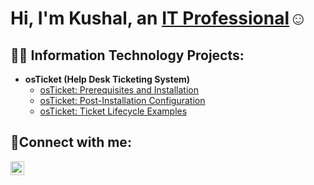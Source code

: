 <h1>Hi, I'm Kushal, an <a href="www.linkedin.com/in/kushal-thokar">IT Professional</a>☺</h1>

<h2>👨‍💻 Information Technology Projects:</h2>

- <b>osTicket (Help Desk Ticketing System)</b>
  - [osTicket: Prerequisites and Installation](https://github.com/Kushaltho/osticket-prereqs)
  - [osTicket: Post-Installation Configuration](https://github.com/Kushaltho/post-install-config.git)
  - [osTicket: Ticket Lifecycle Examples](https://github.com/Kushaltho/osTicket-Ticket-Lifecycle-Examples)


<h2>🤳Connect with me:</h2>


[<img align="left" alt="Josh | LinkedIn" width="22px" src="https://cdn.jsdelivr.net/npm/simple-icons@v3/icons/linkedin.svg" />][linkedin]



[linkedin]: https://www.linkedin.com/in/kushal-thokar
